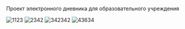Проект электронного дневника для образовательного учреждения

![1123](https://github.com/sourxd/school/assets/107273143/3a0e2c79-25c3-4339-91f4-0fb851fd2c18)
![2342](https://github.com/sourxd/school/assets/107273143/5d4bea20-a9df-48a5-adb6-38e5d3d4fcbb)
![342342](https://github.com/sourxd/school/assets/107273143/4593c790-cc6d-44fe-ad83-a70f22d935db)
![43634](https://github.com/sourxd/school/assets/107273143/a522abdf-f838-4a57-b9f2-9b560d1e3fc2)
